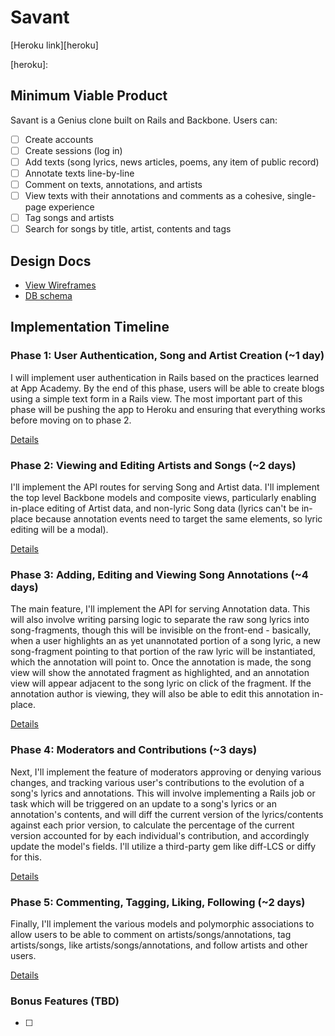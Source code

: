 # Savant

[Heroku link][heroku]

[heroku]:

## Minimum Viable Product
Savant is a Genius clone built on Rails and Backbone. Users can:

- [ ] Create accounts
- [ ] Create sessions (log in)
- [ ] Add texts (song lyrics, news articles, poems, any item of public record)
- [ ] Annotate texts line-by-line
- [ ] Comment on texts, annotations, and artists
- [ ] View texts with their annotations and comments as a cohesive, single-page experience
- [ ] Tag songs and artists
- [ ] Search for songs by title, artist, contents and tags

## Design Docs
* [View Wireframes][views]
* [DB schema][schema]

[views]: ./docs/views.md
[schema]: ./docs/schema.md

## Implementation Timeline

### Phase 1: User Authentication, Song and Artist Creation (~1 day)
I will implement user authentication in Rails based on the practices learned at
App Academy. By the end of this phase, users will be able to create blogs using
a simple text form in a Rails view. The most important part of this phase will
be pushing the app to Heroku and ensuring that everything works before moving on
to phase 2.

[Details][phase-one]

### Phase 2: Viewing and Editing Artists and Songs (~2 days)
I'll implement the API routes for serving Song and Artist data. I'll implement the top level Backbone models and composite views, particularly enabling in-place editing of Artist data, and non-lyric Song data (lyrics can't be in-place because annotation events need to target the same elements, so lyric editing will be a modal).

[Details][phase-two]

### Phase 3: Adding, Editing and Viewing Song Annotations (~4 days)
The main feature, I'll implement the API for serving Annotation data. This will also involve writing parsing logic to separate the raw song lyrics into song-fragments, though this will be invisible on the front-end - basically, when a user highlights an as yet unannotated portion of a song lyric, a new song-fragment pointing to that portion of the raw lyric will be instantiated, which the annotation will point to. Once the annotation is made, the song view will show the annotated fragment as highlighted, and an annotation view will appear adjacent to the song lyric on click of the fragment. If the annotation author is viewing, they will also be able to edit this annotation in-place.

[Details][phase-three]

### Phase 4: Moderators and Contributions (~3 days)
Next, I'll implement the feature of moderators approving or denying various changes, and tracking various user's contributions to the evolution of a song's lyrics and annotations. This will involve implementing a Rails job or task which will be triggered on an update to a song's lyrics or an annotation's contents, and will diff the current version of the lyrics/contents against each prior version, to calculate the percentage of the current version accounted for by each individual's contribution, and accordingly update the model's fields. I'll utilize a third-party gem like diff-LCS or diffy for this.

[Details][phase-four]

### Phase 5: Commenting, Tagging, Liking, Following (~2 days)
Finally, I'll implement the various models and polymorphic associations to allow users to be able to comment on artists/songs/annotations, tag artists/songs, like artists/songs/annotations, and follow artists and other users.

[Details][phase-five]

### Bonus Features (TBD)
- [ ]

[phase-one]: ./docs/phases/phase1.md
[phase-two]: ./docs/phases/phase2.md
[phase-three]: ./docs/phases/phase3.md
[phase-four]: ./docs/phases/phase4.md
[phase-five]: ./docs/phases/phase5.md
